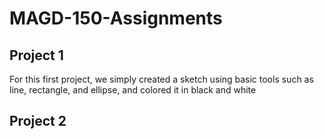 # MAGD-150-Assignments

## Project 1

For this first project, we simply created a sketch using basic tools such as line, rectangle, and ellipse, and colored it in black and white

## Project 2

